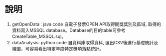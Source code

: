 # 說明
1. getOpenData : java code 自電子發票OPEN API取得開獎獎別及區域, 取得的資料寫入MSSQL database。Database的目的table可參考CreateTable_MSSQL.sql。
2. dataAnalysis: python code 自資料庫取得資料, 匯出CSV後進行基礎統計及繪圖，可容易看出特定年度特定獎項落點統計。


